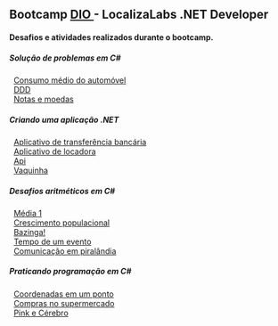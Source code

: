 ## Bootcamp <a href="https://www.dio.me/sign-in"> DIO </a> - LocalizaLabs .NET Developer

#### Desafios e atividades realizados durante o bootcamp.

<div>
  <h5>Solução de problemas em C#</h5>
  &nbsp; <a href="https://github.com/theadelmojr/LocalizaLabs-.NET-Developer/blob/main/Solucao-de-problemas-em-C%23/desafio1/Program.cs">Consumo médio do automóvel</a><br/>
  &nbsp; <a href="https://github.com/theadelmojr/LocalizaLabs-.NET-Developer/blob/main/Solucao-de-problemas-em-C%23/desafio2/Program.cs">DDD</a><br/>
  &nbsp; <a href="https://github.com/theadelmojr/LocalizaLabs-.NET-Developer/blob/main/Solucao-de-problemas-em-C%23/desafio3/Program.cs">Notas e moedas</a><br/>
</div>
<div>
  <h5>Criando uma aplicação .NET</h5>
  &nbsp; <a href="https://github.com/theadelmojr/LocalizaLabs-.NET-Developer/tree/main/Criando-uma-aplicacao-.NET/Appbanco/Program.cs">Aplicativo de transferência bancária</a><br/>
  &nbsp; <a href="https://github.com/theadelmojr/LocalizaLabs-.NET-Developer/tree/main/Criando-uma-aplicacao-.NET/Locadora/Program.cs">Aplicativo de locadora</a><br/>
  &nbsp; <a href="https://github.com/theadelmojr/LocalizaLabs-.NET-Developer/tree/main/Criando-uma-aplicacao-.NET/Api/Program.cs">Api</a><br/>
  &nbsp; <a href="https://github.com/theadelmojr/LocalizaLabs-.NET-Developer/tree/main/Criando-uma-aplicacao-.NET/Testeapp">Vaquinha</a><br/>
</div>
<div>
  <h5>Desafios aritméticos em C#</h5>
  &nbsp; <a href="https://github.com/theadelmojr/LocalizaLabs-.NET-Developer/tree/main/Desafios-aritmeticos-em-C%23/desafio1/Program.cs">Média 1</a><br/>
  &nbsp; <a href="https://github.com/theadelmojr/LocalizaLabs-.NET-Developer/tree/main/Desafios-aritmeticos-em-C%23/desafio2/Program.cs">Crescimento populacional</a><br/>
  &nbsp; <a href="https://github.com/theadelmojr/LocalizaLabs-.NET-Developer/tree/main/Desafios-aritmeticos-em-C%23/desafio3/Program.cs">Bazinga!</a><br/>
  &nbsp; <a href="https://github.com/theadelmojr/LocalizaLabs-.NET-Developer/tree/main/Desafios-aritmeticos-em-C%23/desafio4/Program.cs">Tempo de um evento</a><br/>
  &nbsp; <a href="https://github.com/theadelmojr/LocalizaLabs-.NET-Developer/tree/main/Desafios-aritmeticos-em-C%23/desafio5/Program.cs">Comunicação em piralândia</a><br/>
</div>
<div>
  <h5>Praticando programação em C#</h5>
  &nbsp; <a href="https://github.com/theadelmojr/LocalizaLabs-.NET-Developer/tree/main/Praticando-programacao-em-C%23/desafio1/Program.cs">Coordenadas em um ponto</a><br/>
  &nbsp; <a href="https://github.com/theadelmojr/LocalizaLabs-.NET-Developer/tree/main/Praticando-programacao-em-C%23/desafio2/Program.cs">Compras no supermercado</a><br/>
  &nbsp; <a href="https://github.com/theadelmojr/LocalizaLabs-.NET-Developer/tree/main/Praticando-programacao-em-C%23/desafio3/Program.cs">Pink e Cérebro</a><br/>
</div>
